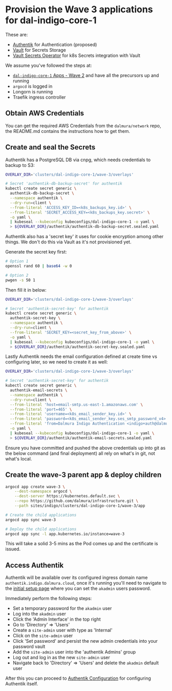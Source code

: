 # Provision the Wave 3 applications for dal-indigo-core-1

These are:
* [Authentik](https://goauthentik.io/) for Authentication (proposed)
* [Vault](https://www.hashicorp.com/en/products/vault) for Secrets Storage
* [Vault Secrets Operator](https://developer.hashicorp.com/vault/docs/deploy/kubernetes/vso) for k8s Secrets integration with Vault

We assume you've followed the steps at:
* [`dal-indigo-core-1` Apps - Wave 2](INDIGO-CORE-1-APPS-WAVE-2.md) and have all the precursors up and running
* `argocd` is logged in
* Longorn is running
* Traefik ingress controller

## Obtain AWS Credentials
You can get the required AWS Credentials from the `dalmura/network` repo, the README.md contains the instructions how to get them.

## Create and seal the Secrets
Authentik has a PostgreSQL DB via cnpg, which needs credentials to backup to S3:
```bash
OVERLAY_DIR='clusters/dal-indigo-core-1/wave-3/overlays'

# Secret 'authentik-db-backup-secret' for authentik
kubectl create secret generic \
  authentik-db-backup-secret \
  --namespace authentik \
  --dry-run=client \
  --from-literal 'ACCESS_KEY_ID=<k8s_backups_key.id>' \
  --from-literal 'SECRET_ACCESS_KEY=<k8s_backups_key.secret>' \
  -o yaml \
  | kubeseal --kubeconfig kubeconfigs/dal-indigo-core-1 -o yaml \
  > ${OVERLAY_DIR}/authentik/authentik-db-backup-secret.sealed.yaml
```

Authentik also has a 'secret key' it uses for cookie encryption among other things. We don't do this via Vault as it's not provisioned yet.

Generate the secret key first:
```bash
# Option 1
openssl rand 60 | base64 -w 0

# Option 2
pwgen -s 50 1
```

Then fill it in below:
```bash
OVERLAY_DIR='clusters/dal-indigo-core-1/wave-3/overlays'

# Secret 'authentik-secret-key' for authentik
kubectl create secret generic \
  authentik-secret-key \
  --namespace authentik \
  --dry-run=client \
  --from-literal 'SECRET_KEY=<secret_key_from_above>' \
  -o yaml \
  | kubeseal --kubeconfig kubeconfigs/dal-indigo-core-1 -o yaml \
  > ${OVERLAY_DIR}/authentik/authentik-secret-key.sealed.yaml
```

Lastly Authentik needs the email configuration defined at create time vs configuring later, so we need to create it as well:
```bash
OVERLAY_DIR='clusters/dal-indigo-core-1/wave-3/overlays'

# Secret 'authentik-secret-key' for authentik
kubectl create secret generic \
  authentik-email-secrets \
  --namespace authentik \
  --dry-run=client \
  --from-literal 'host=email-smtp.us-east-1.amazonaws.com' \
  --from-literal 'port=465' \
  --from-literal 'username=<k8s_email_sender_key.id>' \
  --from-literal 'password=<k8s_email_sender_key.ses_smtp_password_v4>' \
  --from-literal 'from=Dalmura Indigo Authentication <indigo+auth@dalmura.cloud>' \
  -o yaml \
  | kubeseal --kubeconfig kubeconfigs/dal-indigo-core-1 -o yaml \
  > ${OVERLAY_DIR}/authentik/authentik-email-secrets.sealed.yaml
```

Ensure you have committed and pushed the above credentials up into git as the below command (and final deployment) all rely on what's in git, not what's local.

## Create the wave-3 parent app & deploy children
```bash
argocd app create wave-3 \
    --dest-namespace argocd \
    --dest-server https://kubernetes.default.svc \
    --repo https://github.com/dalmura/infrastructure.git \
    --path sites/indigo/clusters/dal-indigo-core-1/wave-3/app

# Create the child applications
argocd app sync wave-3

# Deploy the child applications
argocd app sync -l app.kubernetes.io/instance=wave-3
```

This will take a solid 3-5 mins as the Pod comes up and the certificate is issued.

## Access Authentik

Authentik will be available over its configured ingress domain name `authentik.indigo.dalmura.cloud`, once it's running you'll need to navigate to the [initial setup page](https://authentik.indigo.dalmura.cloud/if/flow/initial-setup/) where you can set the `akadmin` users password.

Immediately perform the following steps:
* Set a temporary password for the `akadmin` user
* Log into the `akadmin` user
* Click the 'Admin Interface' in the top right
* Go to 'Directory' => 'Users'
* Create a `site-admin` user with type as 'Internal'
* Click on the `site-admin` user
* Click 'Set password' and persist the new admin credentials into your password vault
* Add the `site-admin` user into the 'authentik Admins' group
* Log out and log in as the new `site-admin` user
* Navigate back to 'Directory' => 'Users' and delete the `akadmin` default user

After this you can proceed to [Authentik Configuration](INDIGO-CORE-1-APPS-WAVE-3-AUTHENTIK.md) for configuring Authentik itself.
